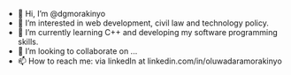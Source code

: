 - 👋 Hi, I’m @dgmorakinyo
- 👀 I’m interested in web development, civil law and technology policy.
- 🌱 I’m currently learning C++ and developing my software programming skills.
- 💞️ I’m looking to collaborate on ...
- 📫 How to reach me: via linkedIn at linkedin.com/in/oluwadaramorakinyo
<!---
dgmorakinyo/dgmorakinyo is a ✨ special ✨ repository because its `README.md` (this file) appears on your GitHub profile.
You can click the Preview link to take a look at your changes.
--->
